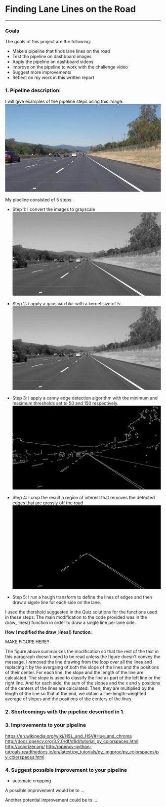 # **Finding Lane Lines on the Road** 


[//]: # (Image References)

[image1]: ./steps_images/solidWhiteRight.jpg "solidWhiteCurve"
[image2]: ./steps_images/solidWhiteRight_gray.jpg "greyscale"
[image3]: ./steps_images/solidWhiteRight_gray_blur.jpg "Blurred"
[image4]: ./steps_images/solidWhiteRight_canny.jpg "Edges"
[image5]: ./steps_images/solidWhiteRight_crop.jpg "Cropped"
[image6]: ./output_images/solidWhiteRight_output.jpg "solidWhiteCurve Output"




---

### Goals

The goals of this project are the following:
* Make a pipeline that finds lane lines on the road
* Test the pipeline on dashboard images
* Apply the pipeline on dashboard videos
* Improve on the pipeline to work with the challenge video
* Suggest more improvements
* Reflect on my work in this written report

### 1. Pipeline description:
I will give examples of the pipeline steps using this image:
![alt text][image1]

My pipeline consisted of 5 steps:
* Step 1: I convert the images to grayscale
![alt text][image2]

* Step 2: I apply a gaussian blur with a kernel size of 5. 
![alt text][image3]

* Step 3: I apply a canny edge detection algorithm with the minimum and maximum thresholds set to 50 and 150 respectively. 
![alt text][image4]

* Step 4: I crop the result a region of interest that removes the detected edges that are grossly off the road
![alt text][image5]

* Step 5: I run a hough transform  to define the lines of edges and then draw a signle line for each side on the lane.

I used the thershold suggested in the Quiz solutions for the functions used in these steps. The main modification to the code provided was in the draw\_lines() function in order to draw a single line per lane side.

**How I modified the draw\_lines() function:**

MAKE FIGURE HERE!! 

The figure above summarizes the modification so that the rest of the text in this paragraph doesn't need to be read unless the figure doesn't convey the message. I removed the line drawing from the loop over all the lines and replacing it by the avergaing of both the slope of the lines and the positions of their center. For each line, the slope and the length of the line are calculated. The slope is used to classify the line as part of the left line or the right line. And for each side, the sum of the slopes and the x and y positions of the centers of the lines are calculated. Then, they are multiplied by the length of the line so that at the end, we obtain a line-length-weighted average of slopes and the positions of the centers of the lines. 





### 2. Shortcomings with the pipeline described in 1.



### 3. Improvements to your pipeline
https://en.wikipedia.org/wiki/HSL_and_HSV#Hue_and_chroma
http://docs.opencv.org/3.2.0/df/d9d/tutorial_py_colorspaces.html
http://colorizer.org/
http://opencv-python-tutroals.readthedocs.io/en/latest/py_tutorials/py_imgproc/py_colorspaces/py_colorspaces.html

### 4. Suggest possible improvement to your pipeline

- automate cropping 


A possible improvement would be to ...

Another potential improvement could be to ...

